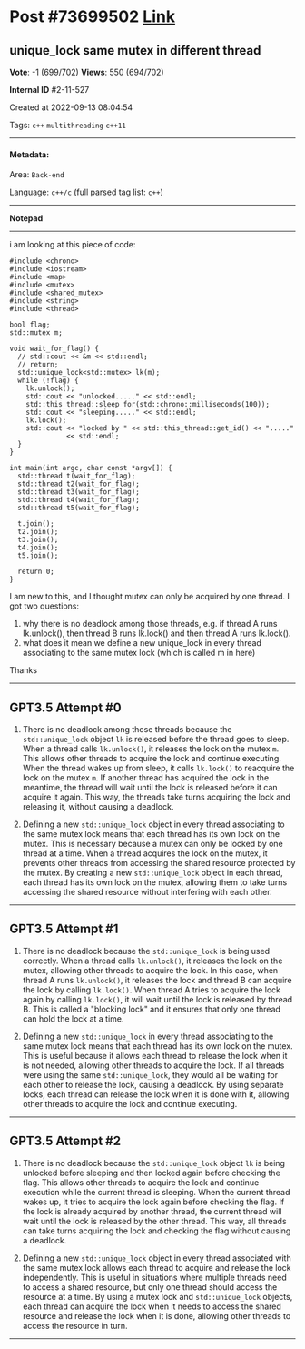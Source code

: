 
# Post \#73699502 [Link](https://stackoverflow.com/questions/73699502/)

## unique_lock same mutex in different thread

**Vote**: -1 (699/702) **Views**: 550 (694/702) 

**Internal ID** \#2-11-527

Created at 2022-09-13 08:04:54

Tags: `c++` `multithreading` `c++11`

----------

#### Metadata:

Area: `Back-end`

Language: `c++/c` (full parsed tag list: `c++`)

----------

**Notepad**


----------

i am looking at this piece of code:
```
#include <chrono>
#include <iostream>
#include <map>
#include <mutex>
#include <shared_mutex>
#include <string>
#include <thread>

bool flag;
std::mutex m;

void wait_for_flag() {
  // std::cout << &m << std::endl;
  // return;
  std::unique_lock<std::mutex> lk(m);
  while (!flag) {
    lk.unlock();
    std::cout << "unlocked....." << std::endl;
    std::this_thread::sleep_for(std::chrono::milliseconds(100));
    std::cout << "sleeping....." << std::endl;
    lk.lock();
    std::cout << "locked by " << std::this_thread::get_id() << "....."
              << std::endl;
  }
}

int main(int argc, char const *argv[]) {
  std::thread t(wait_for_flag);
  std::thread t2(wait_for_flag);
  std::thread t3(wait_for_flag);
  std::thread t4(wait_for_flag);
  std::thread t5(wait_for_flag);

  t.join();
  t2.join();
  t3.join();
  t4.join();
  t5.join();

  return 0;
}
```

I am new to this, and I thought mutex can only be acquired by one thread. I got two questions:

1. why there is no deadlock among those threads, e.g. if thread A runs lk.unlock(), then thread B runs lk.lock() and then thread A runs lk.lock().
2. what does it mean we define a new unique_lock in every thread associating to the same mutex lock (which is called m in here)


Thanks


----------
        
## GPT3.5 Attempt \#0

1. There is no deadlock among those threads because the `std::unique_lock` object `lk` is released before the thread goes to sleep. When a thread calls `lk.unlock()`, it releases the lock on the mutex `m`. This allows other threads to acquire the lock and continue executing. When the thread wakes up from sleep, it calls `lk.lock()` to reacquire the lock on the mutex `m`. If another thread has acquired the lock in the meantime, the thread will wait until the lock is released before it can acquire it again. This way, the threads take turns acquiring the lock and releasing it, without causing a deadlock.

2. Defining a new `std::unique_lock` object in every thread associating to the same mutex lock means that each thread has its own lock on the mutex. This is necessary because a mutex can only be locked by one thread at a time. When a thread acquires the lock on the mutex, it prevents other threads from accessing the shared resource protected by the mutex. By creating a new `std::unique_lock` object in each thread, each thread has its own lock on the mutex, allowing them to take turns accessing the shared resource without interfering with each other.

--------

## GPT3.5 Attempt \#1

1. There is no deadlock because the `std::unique_lock` is being used correctly. When a thread calls `lk.unlock()`, it releases the lock on the mutex, allowing other threads to acquire the lock. In this case, when thread A runs `lk.unlock()`, it releases the lock and thread B can acquire the lock by calling `lk.lock()`. When thread A tries to acquire the lock again by calling `lk.lock()`, it will wait until the lock is released by thread B. This is called a "blocking lock" and it ensures that only one thread can hold the lock at a time.

2. Defining a new `std::unique_lock` in every thread associating to the same mutex lock means that each thread has its own lock on the mutex. This is useful because it allows each thread to release the lock when it is not needed, allowing other threads to acquire the lock. If all threads were using the same `std::unique_lock`, they would all be waiting for each other to release the lock, causing a deadlock. By using separate locks, each thread can release the lock when it is done with it, allowing other threads to acquire the lock and continue executing.

--------

## GPT3.5 Attempt \#2

1. There is no deadlock because the `std::unique_lock` object `lk` is being unlocked before sleeping and then locked again before checking the flag. This allows other threads to acquire the lock and continue execution while the current thread is sleeping. When the current thread wakes up, it tries to acquire the lock again before checking the flag. If the lock is already acquired by another thread, the current thread will wait until the lock is released by the other thread. This way, all threads can take turns acquiring the lock and checking the flag without causing a deadlock.

2. Defining a new `std::unique_lock` object in every thread associated with the same mutex lock allows each thread to acquire and release the lock independently. This is useful in situations where multiple threads need to access a shared resource, but only one thread should access the resource at a time. By using a mutex lock and `std::unique_lock` objects, each thread can acquire the lock when it needs to access the shared resource and release the lock when it is done, allowing other threads to access the resource in turn.

--------
